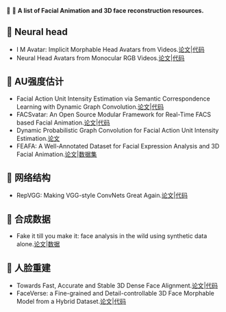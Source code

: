  :memo: :high_brightness: **A list of Facial Animation and 3D face reconstruction resources.**  
## :high_brightness: Neural head  
- I M Avatar: Implicit Morphable Head Avatars from Videos.[论文](https://arxiv.org/abs/2112.07471)|[代码](https://github.com/zhengyuf/IMavatar.git)  
- Neural Head Avatars from Monocular RGB Videos.[论文](https://arxiv.org/pdf/2112.01554.pdf)|[代码](https://github.com/philgras/neural-head-avatars.git)  
## :high_brightness: AU强度估计
- Facial Action Unit Intensity Estimation via Semantic Correspondence Learning with Dynamic Graph Convolution.[论文]()|[代码](https://github.com/EvelynFan/FAU.git)  
- FACSvatar: An Open Source Modular Framework for Real-Time FACS based Facial Animation.[论文](https://dl.acm.org/doi/10.1145/3267851.3267918)|[代码](https://github.com/NumesSanguis/FACSvatar.git)  
- Dynamic Probabilistic Graph Convolution for Facial Action Unit Intensity Estimation.[论文](https://ieeexplore.ieee.org/document/9578134)  
- FEAFA: A Well-Annotated Dataset for Facial Expression Analysis and 3D Facial
Animation.[论文](https://arxiv.org/abs/1904.01509)|[数据集](https://www.iiplab.net/feafa/)
## :high_brightness: 网络结构
- RepVGG: Making VGG-style ConvNets Great Again.[论文](https://ieeexplore.ieee.org/document/9577516)|[代码](https://github.com/DingXiaoH/RepVGG.git)  
## :high_brightness: 合成数据
- Fake it till you make it: face analysis in the wild using synthetic data alone.[论文](https://arxiv.org/abs/2109.15102)|[数据](https://github.com/microsoft/FaceSynthetics.git)  
## :high_brightness: 人脸重建  
- Towards Fast, Accurate and Stable 3D Dense Face Alignment.[论文](https://arxiv.org/abs/2009.09960)|[代码](https://github.com/cleardusk/3DDFA_V2.git)  
- FaceVerse: a Fine-grained and Detail-controllable 3D Face Morphable Model from a Hybrid Dataset.[论文](https://arxiv.org/abs/2203.14057)|[代码](https://github.com/LizhenWangT/FaceVerse.git)
